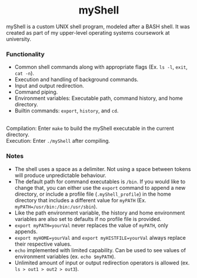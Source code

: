 <h1 align="center">myShell</h1>

myShell is a custom UNIX shell program, modeled after a BASH shell. It was created as part of my upper-level operating systems coursework at university.

### Functionality
- Common shell commands along with appropriate flags (Ex. `ls -l`, `exit`, `cat -n`).
- Execution and handling of background commands.
- Input and output redirection.
- Command piping.
- Environment variables: Executable path, command history, and home directory.
- Builtin commands: `export`, `history`, and `cd`.

<br>Compilation: Enter `make` to build the myShell executable in the current directory.
<br>Execution: Enter `./myShell` after compiling.

### Notes
- The shell uses a space as a delimiter. Not using a space between tokens will produce unpredictable behaviour.
- The default path for command executables is `/bin`. If you would like to change that, you can either use the `export` command to append a new directory, or include a profile file (`.myShell_profile`) in the home directory that includes a different value for `myPATH` (Ex. `myPATH=/usr/bin:/bin:/usr/sbin`).
- Like the path environment variable, the history and home environment variables are also set to defaults if no profile file is provided.
- `export myPATH=yourVal` never replaces the value of `myPATH`, only appends.
- `export myHOME=yourVal` and `export myHISTFILE=yourVal` always replace their respective values.
- `echo` implemented with limited capability. Can be used to see values of environment variables (ex. `echo $myPATH`).   
- Unlimited amount of input or output redirection operators is allowed (ex. `ls > out1 > out2 > out3`).
